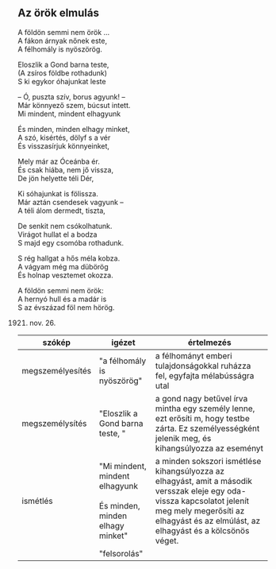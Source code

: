 ## Az örök elmulás

A földön semmi nem örök …  
A fákon árnyak nőnek este,  
A félhomály is nyöszörög.

Eloszlik a Gond barna teste,  
(A zsíros földbe rothadunk)  
S ki egykor óhajunkat leste

– Ó, puszta szív, borus agyunk! –  
Már könnyező szem, búcsut intett.  
Mi mindent, mindent elhagyunk

És minden, minden elhagy minket,  
A szó, kisértés, dölyf s a vér  
És visszasírjuk könnyeinket,

Mely már az Óceánba ér.  
És csak hiába, nem jő vissza,  
De jön helyette téli Dér,

Ki sóhajunkat is fölissza.  
Már aztán csendesek vagyunk –  
A téli álom dermedt, tiszta,

De senkit nem csókolhatunk.  
Virágot hullat el a bodza  
S majd egy csomóba rothadunk.

S rég hallgat a hős méla kobza.  
A vágyam még ma dübörög  
És holnap vesztemet okozza.

A földön semmi nem örök:  
A hernyó hull és a madár is  
S az évszázad föl nem hörög.

1921. nov. 26.

| szókép           | igézet                                                                 | értelmezés                                                                                                                                                                                                    |
| ---------------- | ---------------------------------------------------------------------- | ------------------------------------------------------------------------------------------------------------------------------------------------------------------------------------------------------------- |
| megszemélyesítés | "a félhomály is nyöszörög"                                             | a félhományt emberi tulajdonságokkal ruházza fel, egyfajta mélabússágra utal                                                                                                                                  |
| megszemélysítés  | "Eloszlik a Gond barna teste,  "                                       | a gond nagy betűvel írva mintha egy személy lenne, ezt erősíti m, hogy testbe zárta. Ez személyességként jelenik meg, és kihangsúlyozza az eseményt                                                           |
| ismétlés         | "Mi mindent, mindent elhagyunk<br><br>És minden, minden elhagy minket" | a minden sokszori ismétlése kihangsúlyozza az elhagyást, amit a második versszak eleje egy oda-vissza kapcsolatot jelenít meg mely megerősíti az elhagyást és az elmúlást, az elhagyást és a kölcsönös véget. |
|                  | "felsorolás"                                                           |                                                                                                                                                                                                               |
